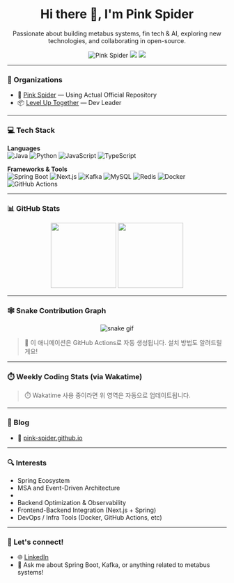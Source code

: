 <h1 align="center">Hi there 👋, I'm Pink Spider</h1>

<p align="center">
  Passionate about building metabus systems, fin tech & AI, exploring new technologies, and collaborating in open-source.
</p>

<p align="center">
  <img src="https://komarev.com/ghpvc/?username=Pink-Spider&label=Profile+views" alt="Pink Spider" />
  <a href="https://pink-spider.github.io"><img src="https://img.shields.io/badge/Blog-%23FFA500.svg?style=flat&logo=blogger&logoColor=white"/></a>
  <a href="mailto:ceo@pink-spider.io"><img src="https://img.shields.io/badge/Email-D14836?style=flat&logo=gmail&logoColor=white"/></a>
</p>

---

### 💼 Organizations
- 🔧 [Pink Spider](https://github.com/Pink-Spider) — Using Actual Official Repository
- 📦 [Level Up Together](https://github.com/Level-Up-Together) — Dev Leader

---

### 💻 Tech Stack

**Languages**  
![Java](https://img.shields.io/badge/Java-%23ED8B00.svg?style=flat&logo=openjdk&logoColor=white)
![Python](https://img.shields.io/badge/Python-blue.svg?style=flat&logo=python&logoColor=white)
![JavaScript](https://img.shields.io/badge/JavaScript-%23323330.svg?style=flat&logo=javascript&logoColor=%23F7DF1E)
![TypeScript](https://img.shields.io/badge/TypeScript-%23007ACC.svg?style=flat&logo=typescript&logoColor=white)

**Frameworks & Tools**  
![Spring Boot](https://img.shields.io/badge/Spring_Boot-%236DB33F.svg?style=flat&logo=spring-boot&logoColor=white)
![Next.js](https://img.shields.io/badge/Next.js-%23000000.svg?style=flat&logo=next.js&logoColor=white)
![Kafka](https://img.shields.io/badge/Apache_Kafka-231F20?style=flat&logo=apache-kafka&logoColor=white)
![MySQL](https://img.shields.io/badge/MySQL-%2300f.svg?style=flat&logo=mysql&logoColor=white)
![Redis](https://img.shields.io/badge/Redis-%23DC382D.svg?style=flat&logo=redis&logoColor=white)
![Docker](https://img.shields.io/badge/Docker-%230db7ed.svg?style=flat&logo=docker&logoColor=white)
![GitHub Actions](https://img.shields.io/badge/GitHub_Actions-%232671E5.svg?style=flat&logo=githubactions&logoColor=white)

---

### 📊 GitHub Stats

<p align="center">
  <img src="https://github-readme-stats.vercel.app/api?username=your-username&show_icons=true&theme=github_dark" height="150"/>
  <img src="https://github-readme-stats.vercel.app/api/top-langs/?username=your-username&layout=compact&theme=github_dark" height="150"/>
</p>

---

### 🕸️ Snake Contribution Graph

<p align="center">
  <img src="https://github.com/your-username/your-username/raw/output/github-contribution-grid-snake.svg" alt="snake gif" />
</p>

> 🐍 이 애니메이션은 GitHub Actions로 자동 생성됩니다. 설치 방법도 알려드릴게요!

---

### ⏱️ Weekly Coding Stats (via Wakatime)

<!--START_SECTION:waka-->
<!--END_SECTION:waka-->

> ⏱️ Wakatime 사용 중이라면 위 영역은 자동으로 업데이트됩니다.

---

### 📝 Blog

- 🔗 [pink-spider.github.io](https://pink-spider.github.io/)

---

### 🔍 Interests

- Spring Ecosystem
- MSA and Event-Driven Architecture
- 
- Backend Optimization & Observability
- Frontend-Backend Integration (Next.js + Spring)
- DevOps / Infra Tools (Docker, GitHub Actions, etc)

---

### 🤝 Let's connect!

- 🌐 [LinkedIn](https://www.linkedin.com/in/yungoo-park-0b018b35a/)
- 💬 Ask me about Spring Boot, Kafka, or anything related to metabus systems!
